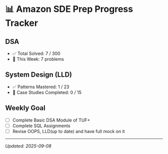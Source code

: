 #  📊  Amazon SDE Prep Progress Tracker

## DSA
- ✅ Total Solved: 7 / 300
- 🔄 This Week: 7 problems

## System Design (LLD)
- ✅ Patterns Mastered: 1 / 23
- 🔄 Case Studies Completed: 0 / 15

## Weekly Goal
- [ ] Complete Basic DSA Module of TUF+
- [ ] Complete SQL Assignments
- [ ] Revise OOPS, LLD(up to date) and have full mock on it

---
_Updated: 2025-09-08_
